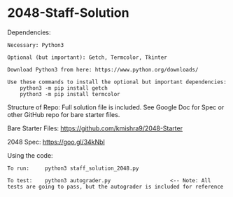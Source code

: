 # 2048-Staff-Solution

Dependencies:
	
	Necessary: Python3
	
	Optional (but important): Getch, Termcolor, Tkinter

	Download Python3 from here: https://www.python.org/downloads/
	
	Use these commands to install the optional but important dependencies:
		python3 -m pip install getch
		python3 -m pip install termcolor

Structure of Repo: Full solution file is included. See Google Doc for Spec or other GitHub repo for bare starter files.

Bare Starter Files: https://github.com/kmishra9/2048-Starter

2048 Spec: https://goo.gl/34kNbl


Using the code:
	
	To run: 	python3 staff_solution_2048.py
	
	To test: 	python3 autograder.py 					<-- Note: All tests are going to pass, but the autograder is included for reference